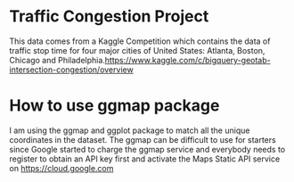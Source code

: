 # Traffic Congestion Project
This data comes from a Kaggle Competition which contains the data of traffic stop time for four major cities of United States: Atlanta, Boston, Chicago and Philadelphia.https://www.kaggle.com/c/bigquery-geotab-intersection-congestion/overview
# How to use ggmap package
I am using the ggmap and ggplot package to match all the unique coordinates in the dataset. The ggmap can be difficult to use for starters since Google started to charge the ggmap service and everybody needs to register to obtain an API key first and activate the Maps Static API service on https://cloud.google.com
